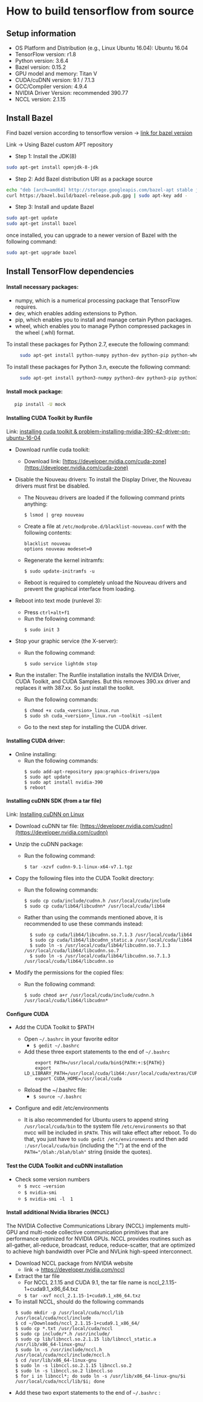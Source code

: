 # How to build tensorflow from source

## Setup information
- OS Platform and Distribution (e.g., Linux Ubuntu 16.04): Ubuntu 16.04
- TensorFlow version: r1.8
- Python version: 3.6.4
- Bazel version: 0.15.2
- GPU model and memory: Titan V
- CUDA/cuDNN version: 9.1 / 7.1.3
- GCC/Compiler version: 4.9.4
- NVIDIA Driver Version: recommended 390.77
- NCCL version: 2.1.15

## Install Bazel
Find bazel version according to tensorflow version → [link for bazel version](link)

Link → Using Bazel custom APT repository

- Step 1: Install the JDK(8)
```sh
sudo apt-get install openjdk-8-jdk
```

- Step 2: Add Bazel distribution URI as a package source
```sh
echo "deb [arch=amd64] http://storage.googleapis.com/bazel-apt stable jdk1.8" | sudo tee /etc/apt/sources.list.d/bazel.list
curl https://bazel.build/bazel-release.pub.gpg | sudo apt-key add -
```

- Step 3: Install and update Bazel
```sh
sudo apt-get update
sudo apt-get install bazel
```
once installed, you can upgrade to a newer version of Bazel with the following command:
```sh
sudo apt-get upgrade bazel
```

## Install TensorFlow dependencies

#### Install necessary packages:
   - numpy, which is a numerical processing package that TensorFlow requires.
   - dev, which enables adding extensions to Python.
   - pip, which enables you to install and manage certain Python packages.
   - wheel, which enables you to manage Python compressed packages in the wheel (.whl) format.

To install these packages for Python 2.7, execute the following command:
```sh
     sudo apt-get install python-numpy python-dev python-pip python-wheel
```

To install these packages for Python 3.n, execute the following command:
```sh
     sudo apt-get install python3-numpy python3-dev python3-pip python3-wheel
```

#### Install mock package:
```sh
   pip install -U mock
```

#### Installing CUDA Toolkit by Runfile
Link: [installing cuda toolkit & problem-installing-nvidia-390-42-driver-on-ubuntu-16-04](https://developer.nvidia.com/cuda-zone)

- Download runfile cuda toolkit:
  - Download link: [https://developer.nvidia.com/cuda-zone](https://developer.nvidia.com/cuda-zone)

- Disable the Nouveau drivers: To install the Display Driver, the Nouveau drivers must first be disabled.
  - The Nouveau drivers are loaded if the following command prints anything:
    ```
    $ lsmod | grep nouveau
    ```
  - Create a file at `/etc/modprobe.d/blacklist-nouveau.conf` with the following contents:
    ```
    blacklist nouveau
    options nouveau modeset=0
    ```
  - Regenerate the kernel initramfs:
    ```
    $ sudo update-initramfs -u
    ```
  - Reboot is required to completely unload the Nouveau drivers and prevent the graphical interface from loading.

- Reboot into text mode (runlevel 3):
  - Press `ctrl+alt+f1`
  - Run the following command:
    ```
    $ sudo init 3
    ```

- Stop your graphic service (the X-server):
  - Run the following command:
    ```
    $ sudo service lightdm stop
    ```

- Run the installer: The Runfile installation installs the NVIDIA Driver, CUDA Toolkit, and CUDA Samples. But this removes 390.xx driver and replaces it with 387.xx. So just install the toolkit.
  - Run the following commands:
    ```
    $ chmod +x cuda_<version>_linux.run
    $ sudo sh cuda_<version>_linux.run –toolkit –silent
    ```
  - Go to the next step for installing the CUDA driver.

#### Installing CUDA driver:
- Online installing:
  - Run the following commands:
    ```
    $ sudo add-apt-repository ppa:graphics-drivers/ppa
    $ sudo apt update
    $ sudo apt install nvidia-390
    $ reboot
    ```

#### Installing cuDNN SDK (from a tar file)
Link: [Installing cuDNN on Linux](https://developer.nvidia.com/cudnn)

- Download cuDNN tar file: [https://developer.nvidia.com/cudnn](https://developer.nvidia.com/cudnn)
- Unzip the cuDNN package:
  - Run the following command:
    ```
    $ tar -xzvf cudnn-9.1-linux-x64-v7.1.tgz
    ```
- Copy the following files into the CUDA Toolkit directory:
  - Run the following commands:
    ```
    $ sudo cp cuda/include/cudnn.h /usr/local/cuda/include
    $ sudo cp cuda/lib64/libcudnn* /usr/local/cuda/lib64
    ```
  - Rather than using the commands mentioned above, it is recommended to use these commands instead:
     ```
       $ sudo cp cuda/lib64/libcudnn.so.7.1.3 /usr/local/cuda/lib64
       $ sudo cp cuda/lib64/libcudnn_static.a /usr/local/cuda/lib64
       $ sudo ln -s /usr/local/cuda/lib64/libcudnn.so.7.1.3 /usr/local/cuda/lib64/libcudnn.so.7
       $ sudo ln -s /usr/local/cuda/lib64/libcudnn.so.7.1.3 /usr/local/cuda/lib64/libcudnn.so
     ```

- Modify the permissions for the copied files:
  - Run the following command:
    ```
    $ sudo chmod a+r /usr/local/cuda/include/cudnn.h /usr/local/cuda/lib64/libcudnn*
    ```

#### Configure CUDA
- Add the CUDA Toolkit to $PATH
    - Open `~/.bashrc` in your favorite editor
        - `$ gedit ~/.bashrc`
    - Add these three export statements to the end of `~/.bashrc`
        ```
            export PATH=/usr/local/cuda/bin${PATH:+:${PATH}}
            export LD_LIBRARY_PATH=/usr/local/cuda/lib64:/usr/local/cuda/extras/CUPTI/lib64${LD_LIBRARY_PATH:+:${LD_LIBRARY_PATH}}
            export CUDA_HOME=/usr/local/cuda
        ```
    - Reload the ~/.bashrc file:
        - `$ source ~/.bashrc`

- Configure and edit /etc/environments
    - It is also recommended for Ubuntu users to append string `/usr/local/cuda/bin` to the system file `/etc/environments` so that nvcc will be included in `$PATH`. This will take effect after reboot. To do that, you just have to `sudo gedit /etc/environments` and then add `:/usr/local/cuda/bin` (including the ":") at the end of the `PATH="/blah:/blah/blah"` string (inside the quotes).

#### Test the CUDA Toolkit and cuDNN installation
- Check some version numbers
    - `$ nvcc –version`
    - `$ nvidia-smi`
    - `$ nvidia-smi -l  1`

#### Install additional Nvidia libraries (NCCL)
The NVIDIA Collective Communications Library (NCCL) implements multi-GPU and multi-node collective communication primitives that are performance optimized for NVIDIA GPUs. NCCL provides routines such as all-gather, all-reduce, broadcast, reduce, reduce-scatter, that are optimized to achieve high bandwidth over PCIe and NVLink high-speed interconnect.

- Download NCCL package from NVIDIA website
    - link → https://developer.nvidia.com/nccl
- Extract the tar file
    - For NCCL 2.1.15 and CUDA 9.1, the tar file name is nccl_2.1.15-1+cuda9.1_x86_64.txz
    - `$ tar -xvf nccl_2.1.15-1+cuda9.1_x86_64.txz`
- To install NCCL, should do the following commands
    ```
    $ sudo mkdir -p /usr/local/cuda/nccl/lib /usr/local/cuda/nccl/include
    $ cd ~/Downloads/nccl_2.1.15-1+cuda9.1_x86_64/
    $ sudo cp *.txt /usr/local/cuda/nccl
    $ sudo cp include/*.h /usr/include/
    $ sudo cp lib/libnccl.so.2.1.15 lib/libnccl_static.a /usr/lib/x86_64-linux-gnu/
    $ sudo ln -s /usr/include/nccl.h /usr/local/cuda/nccl/include/nccl.h
    $ cd /usr/lib/x86_64-linux-gnu
    $ sudo ln -s libnccl.so.2.1.15 libnccl.so.2
    $ sudo ln -s libnccl.so.2 libnccl.so
    $ for i in libnccl*; do sudo ln -s /usr/lib/x86_64-linux-gnu/$i /usr/local/cuda/nccl/lib/$i; done
    ```
- Add these two export statements to the end of `~/.bashrc` :

